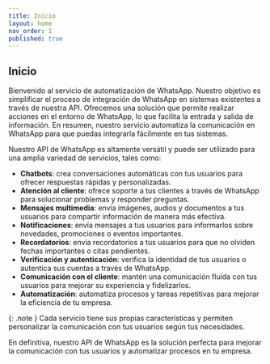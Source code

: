 ```yaml
---
title: Inicio
layout: home
nav_order: 1
published: true
---
```


## Inicio

Bienvenido al servicio de automatización de WhatsApp. Nuestro objetivo es simplificar el proceso de integración de WhatsApp en sistemas existentes a través de nuestra API. Ofrecemos una solución que permite realizar acciones en el entorno de WhatsApp, lo que facilita la entrada y salida de información. En resumen, nuestro servicio automatiza la comunicación en WhatsApp para que puedas integrarla fácilmente en tus sistemas.

Nuestro API de WhatsApp es altamente versátil y puede ser utilizado para una amplia variedad de servicios, tales como:

-   **Chatbots**: crea conversaciones automáticas con tus usuarios para ofrecer respuestas rápidas y personalizadas.
-   **Atención al cliente**: ofrece soporte a tus clientes a través de WhatsApp para solucionar problemas y responder preguntas.
-   **Mensajes multimedia**: envía imágenes, audios y documentos a tus usuarios para compartir información de manera más efectiva.
-   **Notificaciones**: envía mensajes a tus usuarios para informarlos sobre novedades, promociones o eventos importantes.
-   **Recordatorios**: envía recordatorios a tus usuarios para que no olviden fechas importantes o citas pendientes.
-   **Verificación y autenticación**: verifica la identidad de tus usuarios o autentica sus cuentas a través de WhatsApp.
-   **Comunicación con el cliente**: mantén una comunicación fluida con tus usuarios para mejorar su experiencia y fidelizarlos.
-   **Automatización**: automatiza procesos y tareas repetitivas para mejorar la eficiencia de tu empresa.

{: .note }
Cada servicio tiene sus propias características y permiten personalizar la comunicación con tus usuarios según tus necesidades.

En definitiva, nuestro API de WhatsApp es la solución perfecta para mejorar la comunicación con tus usuarios y automatizar procesos en tu empresa.
